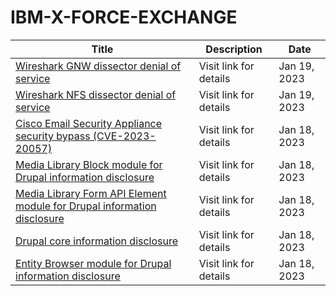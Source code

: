 

# IBM-X-FORCE-EXCHANGE

 |Title|Description|Date|
 |---|---|---|
 |[Wireshark GNW dissector denial of service](https://exchange.xforce.ibmcloud.com/activity/list?filter=Vulnerabilities)|Visit link for details|Jan 19, 2023|
 |[Wireshark NFS dissector denial of service](https://exchange.xforce.ibmcloud.com/activity/list?filter=Vulnerabilities)|Visit link for details|Jan 19, 2023|
 |[Cisco Email Security Appliance security bypass (CVE-2023-20057)](https://exchange.xforce.ibmcloud.com/activity/list?filter=Vulnerabilities)|Visit link for details|Jan 18, 2023|
 |[Media Library Block module for Drupal information disclosure](https://exchange.xforce.ibmcloud.com/activity/list?filter=Vulnerabilities)|Visit link for details|Jan 18, 2023|
 |[Media Library Form API Element module for Drupal information disclosure](https://exchange.xforce.ibmcloud.com/activity/list?filter=Vulnerabilities)|Visit link for details|Jan 18, 2023|
 |[Drupal core information disclosure](https://exchange.xforce.ibmcloud.com/activity/list?filter=Vulnerabilities)|Visit link for details|Jan 18, 2023|
 |[Entity Browser module for Drupal information disclosure](https://exchange.xforce.ibmcloud.com/activity/list?filter=Vulnerabilities)|Visit link for details|Jan 18, 2023|
 